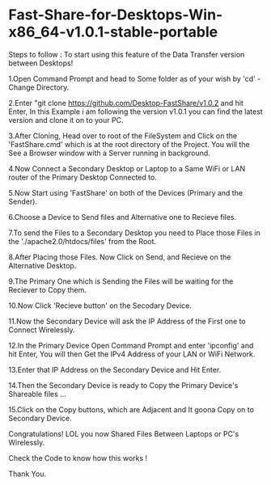 <h1>Fast-Share-for-Desktops-Win-x86_64-v1.0.1-stable-portable</h1>


Steps to follow : To start using this feature of the Data Transfer version between Desktops!

1.Open Command Prompt and head to Some folder as of your wish by 'cd' - Change Directory.

2.Enter "git clone https://github.com/Desktop-FastShare/v1.0.2 and hit Enter, In this Example i am following the version v1.0.1 you can find the latest version and clone it on to your PC.

3.After Cloning, Head over to root of the FileSystem and Click on the 'FastShare.cmd' which is at the root directory of the Project. You will the See a Browser window with a Server running in background.

4.Now Connect a Secondary Desktop or Laptop to a Same WiFi or LAN router of the Primary Desktop Connected to.

5.Now Start using 'FastShare' on both of the Devices (Primary and the Sender).

6.Choose a Device to Send files and Alternative one to Recieve files.

7.To send the Files to a Secondary Desktop you need to Place those Files in the './apache2.0/htdocs/files' from the Root.

8.After Placing those Files. Now Click on Send, and Recieve on the Alternative Desktop.

9.The Primary One which is Sending the Files will be waiting for the Reciever to Copy them.

10.Now Click 'Recieve button' on the Secodary Device.

11.Now the Secondary Device will ask the IP Address of the First one to Connect Wirelessly.

12.In the Primary Device Open Command Prompt and enter 'ipconfig' and hit Enter, You will then Get the IPv4 Address of your LAN or WiFi Network.

13.Enter that IP Address on the Secondary Device and Hit Enter.

14.Then the Secondary Device is ready to Copy the Primary Device's Shareable files ...

15.Click on the Copy buttons, which are Adjacent and It goona Copy on to Secondary Device.

Congratulations! LOL you now Shared Files Between Laptops or PC's Wirelessly.

Check the Code to know how this works !

Thank You.
